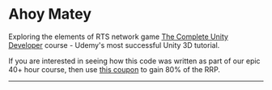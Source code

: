 # Ahoy Matey
Exploring the elements of RTS network game [The Complete Unity Developer](https://www.udemy.com/unitycourse/?couponCode=GitHubSpecial) course - Udemy's most successful Unity 3D tutorial.

If you are interested in seeing how this code was written as part of our epic 40+ hour course, then use [this coupon](https://www.udemy.com/unitycourse/?couponCode=GitHubSpecial) to gain 80% of the RRP.

---
